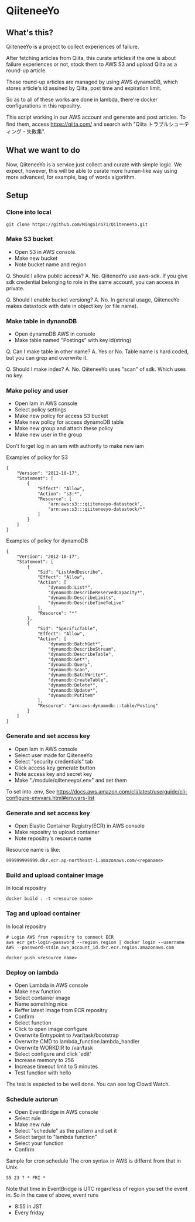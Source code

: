 # QiiteneeYo

## What's this?
QiiteneeYo is a project to collect experiences of failure.

After fetching articles from Qiita, this curate articles if the one is about failure experiences or not, stock them to AWS S3 and upload Qiita as a round-up article.

These round-up articles are managed by using AWS dynamoDB, which stores article's id assined by Qiita, post time and expiration limit.

So as to all of these works are done in lambda, there're docker configurations in this repositry.

This script working in our AWS account and generate and post articles. To find them, access https://qiita.com/ and search with "Qiita トラブルシューティング・失敗集".

## What we want to do
Now, QiiteneeYo is a service just collect and curate with simple logic.
We expect, however, this will be able to curate more human-like way using more advanced, for example, bag of words algorithm.

## Setup

### Clone into local

```
git clone https://github.com/MingSiro71/QiiteneeYo.git
```

### Make S3 bucket

- Open S3 in AWS console.
- Make new bucket
- Note bucket name and region

Q. Should I allow public access?
A. No. QiiteneeYo use aws-sdk. If you give sdk credential belonging to role in the same account, you can access in private.

Q. Should I enable bucket versiong?
A. No. In general usage, QiiteneeYo makes datastock with date in object key (or file name).

### Make table in dynanoDB

- Open dynamoDB AWS in console
- Make table named "Postings" with key id(string)

Q. Can I make table in other name?
A. Yes or No. Table name is hard coded, but you can grep and overwrite it.

Q. Should I make index?
A. No. QiiteneeYo uses "scan" of sdk. Which uses no key.

### Make policy and user

- Open Iam in AWS console
- Select policy settings
- Make new policy for access S3 bucket
- Make new policy for access dynamoDB table
- Make new group and attach these policy
- Make new user in the group

Don't forget log in an iam with authority to make new iam

Examples of policy for S3

```json:policy
{
    "Version": "2012-10-17",
    "Statement": [
        {
            "Effect": "Allow",
            "Action": "s3:*",
            "Resource": [
                "arn:aws:s3:::qiiteneeyo-datastock",
                "arn:aws:s3:::qiiteneeyo-datastock/*"
            ]
        }
    ]
}
```

Examples of policy for dynamoDB

```json:policy
{
    "Version": "2012-10-17",
    "Statement": [
        {
            "Sid": "ListAndDescribe",
            "Effect": "Allow",
            "Action": [
                "dynamodb:List*",
                "dynamodb:DescribeReservedCapacity*",
                "dynamodb:DescribeLimits",
                "dynamodb:DescribeTimeToLive"
            ],
            "Resource": "*"
        },
        {
            "Sid": "SpecificTable",
            "Effect": "Allow",
            "Action": [
                "dynamodb:BatchGet*",
                "dynamodb:DescribeStream",
                "dynamodb:DescribeTable",
                "dynamodb:Get*",
                "dynamodb:Query",
                "dynamodb:Scan",
                "dynamodb:BatchWrite*",
                "dynamodb:CreateTable",
                "dynamodb:Delete*",
                "dynamodb:Update*",
                "dynamodb:PutItem"
            ],
            "Resource": "arn:aws:dynamodb:::table/Posting"
        }
    ]
}
```

### Generate and set access key

- Open Iam in AWS console
- Select user made for QiiteneeYo
- Select "security credentials" tab
- Click access key generate button
- Note access key and secret key
- Make "./module/qiiteneeyo/.env" and set them

To set into .env, See
https://docs.aws.amazon.com/cli/latest/userguide/cli-configure-envvars.html#envvars-list


### Generate and set access key

- Open Elastic Container Registry(ECR) in AWS console
- Make repositry to upload container
- Note repositry's resource name

Resource name is like:
```
999999999999.dkr.ecr.ap-northeast-1.amazonaws.com/<reponame>
```

### Build and upload container image
In local repositry

```
docker build . -t <resource name>

```

### Tag and upload container
In local repositry

```
# Login AWS from repositry to connect ECR
aws ecr get-login-password --region region | docker login --username AWS --password-stdin aws_account_id.dkr.ecr.region.amazonaws.com

docker push <resource name>
```

### Deploy on lambda

- Open Lambda in AWS console
- Make new function
- Select container image
- Name something nice
- Reffer latest image from ECR repositry 
- Confirm
- Select function
- Click to open image configure
- Overwrite Entrypoint to /var/task/bootstrap
- Overwrite CMD to lambda_function.lambda_handler
- Overwrite WORKDIR to /var/task
- Select configure and click 'edit'
- Increase memory to 256
- Increase timeout limit to 5 minutes
- Test function with hello

The test is expected to be well done.
You can see log Clowd Watch.

### Schedule autorun

- Open EventBridge in AWS console
- Select rule
- Make new rule
- Select "schedule" as the pattern and set it
- Select target to "lambda function"
- Select your function
- Confirm

Sample for cron schedule
The cron syntax in AWS is differnt from that in Unix.
```cron
55 23 ? * FRI *
```
Note that time in EventBridge is UTC regardless of region you set the event in.
So in the case of above, event runs

- 8:55 in JST
- Every friday

